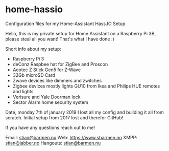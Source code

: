# home-hassio
Configuration files for my Home-Assistant Hass.IO Setup

Hello, this is my private setup for Home Assistant on a Raspberry Pi 3B, please steal all you want! That's what I have done :) 

Short info about my setup:

- Raspberry Pi 3
- deConz Raspbee hat for ZigBee and Proscon
- Aeotec Z Stick Gen5 for Z-Wave
- 32Gb microSD Card
- Zwave devices like dimmers and zwitches
- Zigbee devices mostly lights GU10 from Ikea and Philips HUE remotes and lights
- Verisure and Yale Doorman lock
- Sector Alarm home security system

Date, monday 7th of january 2019 I lost all my config and building it all from scratch. Initial setup from 2017 lost and therefor GitHub! 

If you have any questions reach out to me! 

Email: stian@barmen.nu
Web: https://www.sbarmen.no
XMPP: stian@jabber.no
Hangouts: stian@barmen.nu
